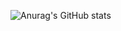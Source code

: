![Anurag's GitHub stats](https://github-readme-stats.vercel.app/api?username=sstryss&theme=dark&show_icons=true)
